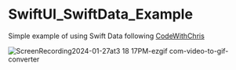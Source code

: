 # SwiftUI_SwiftData_Example
Simple example of using Swift Data following [CodeWithChris](https://www.youtube.com/watch?v=krRkm8w22A8)

![ScreenRecording2024-01-27at3 18 17PM-ezgif com-video-to-gif-converter](https://github.com/bkapadia01/SwiftUI_SwiftData_Example/assets/26723281/0c137f0e-a71c-4a05-9c97-c5a21d0134df)
